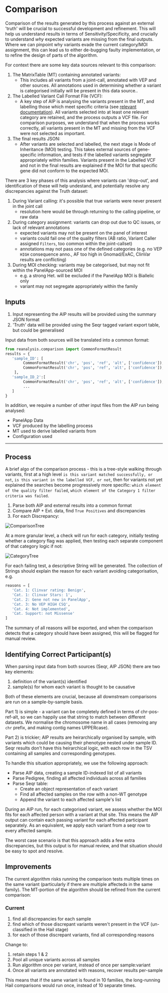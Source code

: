 # Comparison

Comparison of the results generated by this process against an external 'truth' will be crucial to successful
development and refinement. This will help us understand results in terms of Sensitivity/Specificity, and crucially
to understand _why_ expected variants are missing from the final outputs. Where we can pinpoint why variants evade the
current category/MOI assignment, this can lead us to either de-bugging faulty implementation, or to refine the design of
parts of the algorithm.

For context there are some key data sources relevant to this comparison:

1. The MatrixTable (MT) containing annotated variants:
   - This includes all variants from a joint-call, annotated with VEP and other sources. All annotations used in
   determining whether a variant is categorised initially will be present in this data source..
2. The Labelled Variant Call Format File (VCF):
   - A key step of AIP is analysing the variants present in the MT, and labelling those which meet specific criteria
   (see [relevant documentation](Hail_Filter_and_Label.md)). All variants selected into at least one relevant category
   are retained, and the process outputs a VCF file. For comparison purposes, we understand that when the process works
   correctly, all variants present in the MT and missing from the VCF were not selected as important.
3. The final results JSON:
   - After variants are selected and labelled, the next stage is Mode of Inheritance (MOI) testing. This takes external
   sources of gene-specific information, and tests if the labelled variants segregate appropriately within families.
   Variants present in the Labelled VCF and not in the final results are explained if the MOI for that specific gene did
   not conform to the expected MOI.

There are 3 key phases of this analysis where variants can 'drop-out', and identification of these will help undestand,
and potentially resolve any discrepancies against the Truth dataset:

1. During Variant calling: it's possible that true variants were never present in the joint call
    - resolution here would be through returning to the calling pipeline, or raw data
2. During category assignment: variants can drop out due to QC issues, or lack of relevant annotations
   - expected variants may not be present on the panel of interest
   - variants could fail one of the quality filters (AB ratio, Variant Caller assigned `Filters`, too common within the
   joint-callset)
   - annotations may not pass one of the defined categories (e.g. no VEP `HIGH` consequence anno., AF too high in
   Gnomad/ExAC, ClinVar results are conflicting)
3. During MOI checking: variants may be categorised, but may not fit within the PanelApp-sourced MOI
   - e.g. a strong Het. will be excluded if the PanelApp MOI is Biallelic only
   - variant may not segregate appropriately within the family

## Inputs

1. Input representing the AIP results will be provided using the summary JSON format
2. 'Truth' data will be provided using the Seqr tagged variant export table, but could be generalised

Input data from both sources will be translated into a common format:

```python
from reanalysis.comparison import CommonFormatResult
results = {
   'sample_ID': [
        CommonFormatResult('chr', 'pos', 'ref', 'alt', ['confidence']),
        CommonFormatResult('chr', 'pos', 'ref', 'alt', ['confidence']),
    ],
   'sample_ID_2':[
        CommonFormatResult('chr', 'pos', 'ref', 'alt', ['confidence']),
        ...
   ]
}
```

In addition, we require a number of other input files from the AIP run being analysed:

- PanelApp Data
- VCF produced by the labelling process
- MT used to derive labelled variants from
- Configuration used

---

## Process

A brief algo of the comparison process - this is a tree-style walking through variants, first at a high level `is this
variant matched successfully, or not`, `is this variant in the labelled VCF, or not`, then for variants not yet
explained the searches become progressively more specific: `which element of the quality filter failed`, `which element
of the Category 1 filter criteria was failed`.

1. Parse both AIP and external results into a common format
2. Compare AIP + Ext. data, find `True Positives` and discrepancies
3. For each Discrepancy:

![ComparisonTree](images/comparison_decision_tree.png)

At a more granular level, a check will run for each category, initially testing whether a category flag was applied,
then testing each separate component of that category logic if not:

![CategoryTree](images/category_testing_decision_tree.png)

For each failing test, a descriptive String will be generated. The collection of Strings should explain the reason for
each variant avoiding categorisation, e.g.

```python
reasons = [
   'Cat. 1: Clinvar rating: Benign',
   'Cat. 1: Clinvar Stars: 1',
   'Cat. 2: Gene not new in PanelApp',
   'Cat. 3: No VEP HIGH CSQ',
   'Cat. 4: Not implemented',
   'Cat. Support: not Missense'
]
```

The summary of all reasons will be exported, and when the comparison detects that a category should have been assigned,
this will be flagged for manual review.

## Identifying Correct Participant(s)

When parsing input data from both sources (Seqr, AIP JSON) there are two key elements:

1. definition of the variant(s) identified
2. sample(s) for whom each variant is thought to be causative

Both of these elements are crucial, because all downstream comparisons are run on a sample-by-sample basis.

Part 1) is simple - a variant can be completely defined in terms of chr-pos-ref-alt, so we can happily use that string
to match between different datasets. We normalise the chromosome name in all cases (removing any `chr` prefix, and
making contig names UPPERcase).

Part 2) is trickier; AIP results are heirarchically organised by sample, with variants which could be causing their
phenotype nested under sample ID. Seqr results don't have this heirarchical logic, with each row in the TSV containing
all samples and corresponding genotypes.

To handle this situation appropriately, we use the following approach:

- Parse AIP data, creating a sample ID-indexed list of all variants
- Parse Pedigree, finding all affected individuals across all families
- Parse Seqr table:
  - Create an object representation of each variant
  - Find all affected samples on the row with a non-WT genotype
  - Append the variant to each affected sample's list

During an AIP run, for each categorised variant, we assess whether the MOI fits for each affected person with a variant
at that site. This means the AIP output can contain each passing variant for each affected participant separately. As an
equivalent, we apply each variant from a seqr row to every affected sample.

The worst case scenario is that this approach adds a few extra discrepancies, but this output is for manual review, and
that situation should be easy to spot and resolve.

## Improvements

The current algorithm risks running the comparison tests multiple times on the same variant (particularly if there are
multiple affecteds in the same family). The MT-portion of the algorithm should be refined from the current comparison:

### Current

1. find all discrepancies for each sample
2. find which of those discrepant variants weren't present in the VCF (un-classified in the Hail stage)
3. for each of those discrepant variants, find all corresponding reasons

Change to:

1. retain steps 1 & 2
2. Pool all unique variants across all samples
3. Run algorithm once per variant, instead of once per sample:variant
4. Once all variants are annotated with reasons, recover results per-sample

This means that if the same variant is found in 10 families, the long-running Hail comparisons would run once, instead
of 10 separate times.

